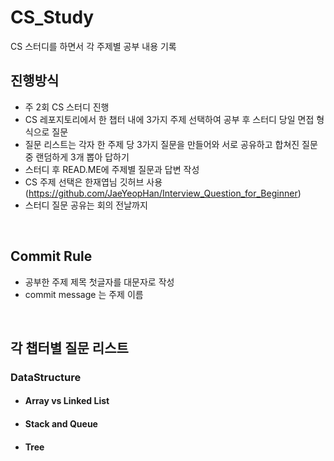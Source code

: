 # CS_Study
CS 스터디를 하면서 각 주제별 공부 내용 기록

## 진행방식
- 주 2회 CS 스터디 진행
- CS 레포지토리에서 한 챕터 내에 3가지 주제 선택하여 공부 후 스터디 당일 면접 형식으로 질문
- 질문 리스트는 각자 한 주제 당 3가지 질문을 만들어와 서로 공유하고 합쳐진 질문 중 랜덤하게 3개 뽑아 답하기
- 스터디 후 READ.ME에 주제별 질문과 답변 작성
- CS 주제 선택은 한재엽님 깃허브 사용 (https://github.com/JaeYeopHan/Interview_Question_for_Beginner)
- 스터디 질문 공유는 회의 전날까지

<br>

## Commit Rule
- 공부한 주제 제목 첫글자를 대문자로 작성
- commit message 는 주제 이름 

<br>

## 각 챕터별 질문 리스트 

### DataStructure

  - #### Array vs Linked List
  
  - #### Stack and Queue
  
  - #### Tree
  
  
  
